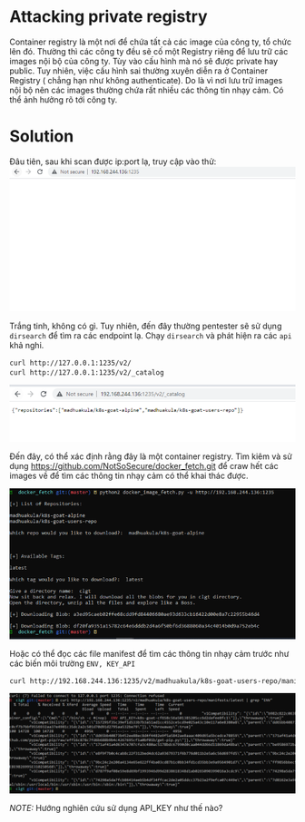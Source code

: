 # Attacking private registry

Container registry là một nơi để chứa tất cả các image của công ty, tổ chức lên đó. Thường thì các công ty đều sẽ cố một Registry riêng để lưu trữ các images nội bộ của công ty. Tùy vào cấu hình mà nó sẽ được private hay public. Tuy nhiên, việc cấu hình sai thường xuyên diễn ra ở Container Registry ( chẳng hạn như không authenticate). Do là vì nơi lưu trữ images nội bộ nên các images thường chứa rất nhiều các thông tin nhạy cảm. Có thể ảnh hưởng rõ tới công ty.

# Solution

Đâu tiên, sau khi scan được ip:port lạ, truy cập vào thử:
![index](image1.PNG)

Trắng tinh, không có gì. Tuy nhiên, đến đây thường pentester sẽ sử dụng `dirsearch` để tìm ra các endpoint lạ. Chạy `dirsearch` và phát hiện ra các `api` khả nghi.

```sh
curl http://127.0.0.1:1235/v2/
curl http://127.0.0.1:1235/v2/_catalog
```

![registry](image2.PNG)

Đến đây, có thể xác định rằng đây là một container registry. Tìm kiêm và sử dụng https://github.com/NotSoSecure/docker_fetch.git để craw hết các images về để tìm các thông tin nhạy cảm có thể khai thác được.

![fetch](image3.PNG)

Hoặc có thể đọc các file manifest để tìm các thông tin nhạy cảm trước như các biến môi trường `ENV, KEY_API`

```sh
curl http://192.168.244.136:1235/v2/madhuakula/k8s-goat-users-repo/manifests/latest | grep "ENV"
```

![apikey](image4.PNG)

_NOTE:_ Hướng nghiên cứu sử dụng API_KEY như thế nào?
